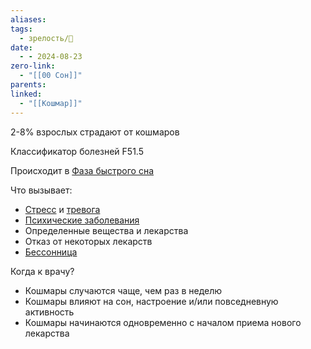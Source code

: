 ```yaml
---
aliases: 
tags:
  - зрелость/🌱
date:
  - - 2024-08-23
zero-link:
  - "[[00 Сон]]"
parents: 
linked:
  - "[[Кошмар]]"
---
```

2-8% взрослых страдают от кошмаров

Классификатор болезней F51.5

Происходит в [Фаза быстрого сна](Фаза%20быстрого%20сна.md)

Что вызывает:
- [Стресс](Стресс.md) и [тревога](Тревожность.md)
- [Психические заболевания](Психические%20заболевания.md)
- Определенные вещества и лекарства
- Отказ от некоторых лекарств
- [Бессонница](Бессонница.md)

Когда к врачу?
- Кошмары случаются чаще, чем раз в неделю
- Кошмары влияют на сон, настроение и/или повседневную активность
- Кошмары начинаются одновременно с началом приема нового лекарства